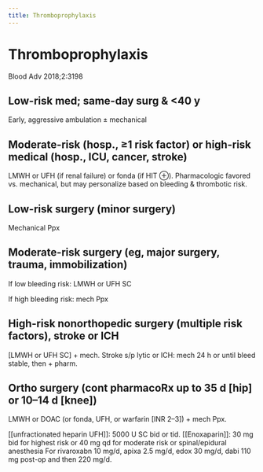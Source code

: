 ```yaml
---
title: Thromboprophylaxis
---
```

# Thromboprophylaxis

Blood Adv 2018;2:3198

## Low-risk med; same-day surg & <40 y

Early, aggressive ambulation ± mechanical

## Moderate-risk (hosp., ≥1 risk factor) or high-risk medical (hosp., ICU, cancer, stroke)

LMWH or UFH (if renal failure) or fonda (if HIT ⊕). Pharmacologic favored vs. mechanical, but may personalize based on bleeding & thrombotic risk.

## Low-risk surgery (minor surgery)

Mechanical Ppx

## Moderate-risk surgery (eg, major surgery, trauma, immobilization)

If low bleeding risk: LMWH or UFH SC

If high bleeding risk: mech Ppx

## High-risk nonorthopedic surgery (multiple risk factors), stroke or ICH

[LMWH or UFH SC] + mech. Stroke s/p lytic or ICH: mech 24 h or until bleed stable, then + pharm.

## Ortho surgery (cont pharmacoRx up to 35 d [hip] or 10–14 d [knee])

LMWH or DOAC (or fonda, UFH, or warfarin [INR 2–3]) + mech Ppx.

[[unfractionated heparin UFH]]: 5000 U SC bid or tid. 
[[Enoxaparin]]: 30 mg bid for highest risk or 40 mg qd for moderate risk or spinal/epidural anesthesia
For rivaroxabn 10 mg/d, apixa 2.5 mg/d, edox 30 mg/d, dabi 110 mg post-op and then 220 mg/d.

